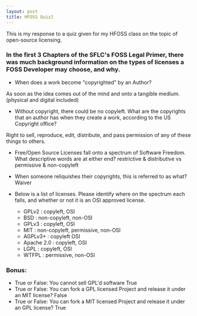 ```yaml
---
layout: post
title: HFOSS Quiz2
---
```


This is my response to a quiz given for my HFOSS class on the topic of open-source licensing.

### In the first 3 Chapters of the SFLC's FOSS Legal Primer, there was much background information on the types of licenses a FOSS Developer may choose, and why.
 
 - When does a work become "copyrighted" by an Author?
 
 As soon as the idea comes out of the mind and onto a tangible medium. (physical and digital included)

 - Without copyright, there could be no copyleft. What are the copyrights that an author has when they create a work, according to the US Copyright office?

 Right to sell, reproduce, edit, distribute, and pass permission of any of these things to others.
 
 - Free/Open Source Licenses fall onto a spectrum of Software Freedom. What descriptive words are at either end?
 restrictive & distributive vs permissive & non-copyleft
 
 
 - When someone reliquishes their copyrights, this is referred to as what?
 Waiver
 
 - Below is a list of licenses. Please identify where on the spectrum each falls, and whether or not it is an OSI approved license.

   - GPLv2 : copyleft, OSI
   - BSD : non-copyleft, non-OSI
   - GPLv3 : copyleft, OSI
   - MIT : non-copyleft, permissive, non-OSI
   - AGPLv3+ : copyleft OSI
   - Apache 2.0 : copyleft, OSI
   - LGPL : copyleft, OSI
   - WTFPL : permissive, non-OSI


### Bonus:

 - True or False: You cannot sell GPL'd software
	True
 - True or False: You can fork a GPL licensed Project and release it under an MIT license?
	False
 - True or False: You can fork a MIT licensed Project and release it under an GPL license?
	True